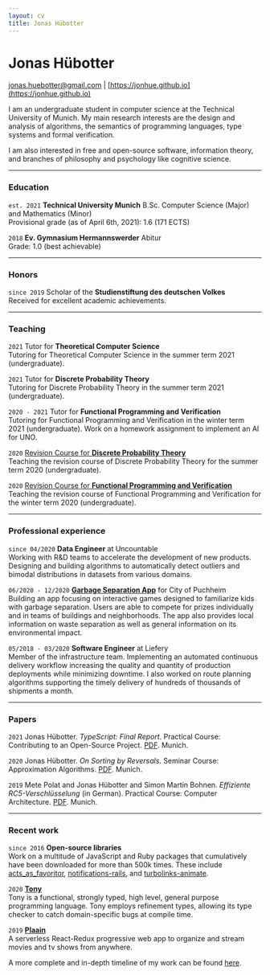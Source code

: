 ```yaml
---
layout: cv
title: Jonas Hübotter
---
```


# Jonas Hübotter

[jonas.huebotter@gmail.com](mailto:jonas.huebotter@gmail.com) | [https://jonhue.github.io](https://jonhue.github.io)

I am an undergraduate student in computer science at the Technical University of
Munich. My main research interests are the design and analysis of algorithms,
the semantics of programming languages, type systems and formal verification.

I am also interested in free and open-source software, information theory, and 
branches of philosophy and psychology like cognitive science. 

---

### Education

`est. 2021` **Technical University Munich**
B.Sc. Computer Science (Major) and Mathematics (Minor)
<br/>
Provisional grade (as of April 6th, 2021): 1.6 (171 ECTS)

`2018` **Ev. Gymnasium Hermannswerder**
Abitur
<br/>
Grade: 1.0 (best achievable)

---

### Honors

`since 2019` Scholar of the **Studienstiftung des deutschen Volkes**
<br/>
Received for excellent academic achievements.

---

### Teaching

`2021` Tutor for **Theoretical Computer Science**
<br/>
Tutoring for Theoretical Computer Science in the summer term 2021 (undergraduate).

`2021` Tutor for **Discrete Probability Theory**
<br/>
Tutoring for Discrete Probability Theory in the summer term 2021 (undergraduate).

`2020 - 2021` Tutor for **Functional Programming and Verification**
<br/>
Tutoring for Functional Programming and Verification in the winter term 2021 (undergraduate). Work on a homework assignment to implement an AI for UNO.

`2020` [Revision Course for **Discrete Probability Theory**](https://jonhue.github.io/teaching-dwt-rev/)
<br/>
Teaching the revision course of Discrete Probability Theory for the
summer term 2020 (undergraduate).

`2020` [Revision Course for **Functional Programming and Verification**](https://jonhue.github.io/teaching-fpv-rev/)
<br/>
Teaching the revision course of Functional Programming and Verification for the
winter term 2020 (undergraduate).

---

### Professional experience

`since 04/2020` **Data Engineer** at Uncountable
<br/>
Working with R&D teams to accelerate the development of new products. Designing
and building algorithms to automatically detect outliers and bimodal
distributions in datasets from various domains.

`06/2020 - 12/2020` [**Garbage Separation App**](https://www.unsereplanie.de/) for City of Puchheim
<br/>
Building an app focusing on interactive games designed to familiarize kids with
garbage separation. Users are able to compete for prizes individually and in
teams of buildings and neighborhoods. The app also provides local information on
waste separation as well as general information on its environmental impact.

`05/2018 - 03/2020` **Software Engineer** at Liefery
<br/>
Member of the infrastructure team. Implementing an automated continuous
delivery workflow increasing the quality and quantity of production
deployments while minimizing downtime. I also worked on route planning algorithms
supporting the timely delivery of hundreds of thousands of shipments a month.

---

### Papers

`2021` Jonas Hübotter. *TypeScript: Final Report*. Practical Course: Contributing to an Open-Source Project. [PDF](https://raw.githubusercontent.com/jonhue/osp/master/final_report.pdf). Munich.

`2020` Jonas Hübotter. *On Sorting by Reversals*. Seminar Course: Approximation Algorithms. [PDF](https://raw.githubusercontent.com/jonhue/min-sbr/master/paper.pdf). Munich.

`2019` Mete Polat and Jonas Hübotter and Simon Martin Bohnen. *Effiziente RC5-Verschlüsselung* (in German). Practical Course: Computer Architecture. [PDF](https://raw.githubusercontent.com/jonhue/rc5/master/Ausarbeitung/Ausarbeitung.pdf). Munich.

---

### Recent work

`since 2016` **Open-source libraries**
<br/>
Work on a multitude of JavaScript and Ruby packages that cumulatively have
been downloaded for more than 500k times. These include
[acts_as_favoritor](https://github.com/jonhue/acts_as_favoritor),
[notifications-rails](https://github.com/jonhue/notifications-rails), and
[turbolinks-animate](https://github.com/jonhue/turbolinks-animate).

`2020` [**Tony**](https://github.com/tony-lang/tony)
<br/>
Tony is a functional, strongly typed, high level, general purpose programming
language. Tony employs refinement types, allowing its type checker to catch
domain-specific bugs at compile time.

`2019` [**Plaain**](https://jonhue.github.io/plaain)
<br/>
A serverless React-Redux progressive web app to organize and stream movies and tv shows from anywhere.

A more complete and in-depth timeline of my work can be found [here](work).

